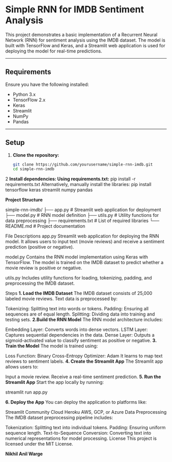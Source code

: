 # Simple RNN for IMDB Sentiment Analysis

This project demonstrates a basic implementation of a Recurrent Neural Network (RNN) for sentiment analysis using the IMDB dataset. The model is built with TensorFlow and Keras, and a Streamlit web application is used for deploying the model for real-time predictions.

---

## Requirements

Ensure you have the following installed:

- Python 3.x
- TensorFlow 2.x
- Keras
- Streamlit
- NumPy
- Pandas

---


## Setup

1. **Clone the repository:**
   ```bash
   git clone https://github.com/yourusername/simple-rnn-imdb.git
   cd simple-rnn-imdb


2 **Install dependencies: Using requirements.txt:**
pip install -r requirements.txt
Alternatively, manually install the libraries:
pip install tensorflow keras streamlit numpy pandas

**Project Structure**

simple-rnn-imdb/
├── app.py              # Streamlit web application for deployment
├── model.py            # RNN model definition
├── utils.py            # Utility functions for data preprocessing
├── requirements.txt    # List of required libraries
└── README.md           # Project documentation


File Descriptions
app.py
Streamlit web application for deploying the RNN model. It allows users to input text (movie reviews) and receive a sentiment prediction (positive or negative).

model.py
Contains the RNN model implementation using Keras with TensorFlow. The model is trained on the IMDB dataset to predict whether a movie review is positive or negative.

utils.py
Includes utility functions for loading, tokenizing, padding, and preprocessing the IMDB dataset.

Steps
**1. Load the IMDB Dataset**
The IMDB dataset consists of 25,000 labeled movie reviews. Text data is preprocessed by:

Tokenizing: Splitting text into words or tokens.
Padding: Ensuring all sequences are of equal length.
Splitting: Dividing data into training and testing sets.
**2.Build the RNN Model**
The RNN model architecture includes:

Embedding Layer: Converts words into dense vectors.
LSTM Layer: Captures sequential dependencies in the data.
Dense Layer: Outputs a sigmoid-activated value to classify sentiment as positive or negative.
**3. Train the Model**
The model is trained using:

Loss Function: Binary Cross-Entropy
Optimizer: Adam
It learns to map text reviews to sentiment labels.
**4. Create the Streamlit App**
The Streamlit app allows users to:

Input a movie review.
Receive a real-time sentiment prediction.
**5. Run the Streamlit App**
Start the app locally by running:

streamlit run app.py

**6. Deploy the App**
You can deploy the application to platforms like:

Streamlit Community Cloud
Heroku
AWS, GCP, or Azure
Data Preprocessing
The IMDB dataset preprocessing pipeline includes:

Tokenization: Splitting text into individual tokens.
Padding: Ensuring uniform sequence length.
Text-to-Sequence Conversion: Converting text into numerical representations for model processing.
License
This project is licensed under the MIT License.


 **Nikhil Anil Warge**
